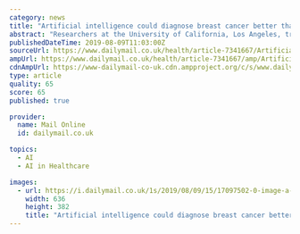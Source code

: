 ```yaml
---
category: news
title: "Artificial intelligence could diagnose breast cancer better than doctors after being trained to read MRI scans"
abstract: "Researchers at the University of California, Los Angeles, trained an artificial intelligence system using 240 biopsy ... often followed by radiation therapy or a hormonal therapy like tamoxifen. If the cancer is invasive, it may warrant a mastectomy."
publishedDateTime: 2019-08-09T11:03:00Z
sourceUrl: https://www.dailymail.co.uk/health/article-7341667/Artificial-intelligence-diagnose-breast-cancer-better-doctors.html
ampUrl: https://www.dailymail.co.uk/health/article-7341667/amp/Artificial-intelligence-diagnose-breast-cancer-better-doctors.html
cdnAmpUrl: https://www-dailymail-co-uk.cdn.ampproject.org/c/s/www.dailymail.co.uk/health/article-7341667/amp/Artificial-intelligence-diagnose-breast-cancer-better-doctors.html
type: article
quality: 65
score: 65
published: true

provider:
  name: Mail Online
  id: dailymail.co.uk

topics:
  - AI
  - AI in Healthcare

images:
  - url: https://i.dailymail.co.uk/1s/2019/08/09/15/17097502-0-image-a-13_1565361440465.jpg
    width: 636
    height: 382
    title: "Artificial intelligence could diagnose breast cancer better than doctors after being trained to read MRI scans"
---
```

